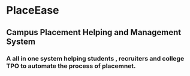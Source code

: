 # PlaceEase
## Campus Placement Helping and Management System
### A all in one system helping students , recruiters and college TPO to automate the process of placemnet.
